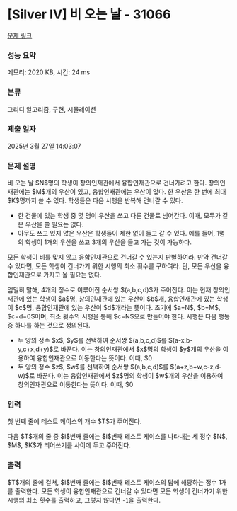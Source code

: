 # [Silver IV] 비 오는 날 - 31066 

[문제 링크](https://www.acmicpc.net/problem/31066) 

### 성능 요약

메모리: 2020 KB, 시간: 24 ms

### 분류

그리디 알고리즘, 구현, 시뮬레이션

### 제출 일자

2025년 3월 27일 14:03:07

### 문제 설명

<p>비 오는 날 $N$명의 학생이 창의인재관에서 융합인재관으로 건너가려고 한다. 창의인재관에는 $M$개의 우산이 있고, 융합인재관에는 우산이 없다. 한 우산은 한 번에 최대 $K$명까지 쓸 수 있다. 학생들은 다음 시행을 반복해 건너갈 수 있다.</p>

<ul>
	<li>한 건물에 있는 학생 중 몇 명이 우산을 쓰고 다른 건물로 넘어간다. 이때, 모두가 같은 우산을 쓸 필요는 없다.</li>
	<li>아무도 쓰고 있지 않은 우산은 학생들이 제한 없이 들고 갈 수 있다. 예를 들어, 1명의 학생이 1개의 우산을 쓰고 3개의 우산을 들고 가는 것이 가능하다.</li>
</ul>

<p>모든 학생이 비를 맞지 않고 융합인재관으로 건너갈 수 있는지 판별하여라. 만약 건너갈 수 있다면, 모든 학생이 건너가기 위한 시행의 최소 횟수를 구하여라. 단, 모든 우산을 융합인재관으로 가지고 올 필요는 없다.</p>

<p>엄밀히 말해, 4개의 정수로 이루어진 순서쌍 $(a,b,c,d)$가 주어진다. 이는 현재 창의인재관에 있는 학생이 $a$명, 창의인재관에 있는 우산이 $b$개, 융합인재관에 있는 학생이 $c$명, 융합인재관에 있는 우산이 $d$개라는 뜻이다. 초기에 $a=N$, $b=M$, $c=d=0$이며, 최소 횟수의 시행을 통해 $c=N$으로 만들어야 한다. 시행은 다음 행동 중 하나를 하는 것으로 정의된다.</p>

<ul>
	<li>두 양의 정수 $x$, $y$를 선택하여 순서쌍 $(a,b,c,d)$를 $(a-x,b-y,c+x,d+y)$로 바꾼다. 이는 창의인재관에서 $x$명의 학생이 $y$개의 우산을 이용하여 융합인재관으로 이동한다는 뜻이다. 이때, $0<x\le a$와 $0<y\le b$와 $x\le Ky$이어야 한다.</li>
	<li>두 양의 정수 $z$, $w$를 선택하여 순서쌍 $(a,b,c,d)$를 $(a+z,b+w,c-z,d-w)$로 바꾼다. 이는 융합인재관에서 $z$명의 학생이 $w$개의 우산을 이용하여 창의인재관으로 이동한다는 뜻이다. 이때, $0<z\le c$와 $0<w\le d$와 $z\le Kw$이어야 한다.</li>
</ul>

### 입력 

 <p>첫 번째 줄에 테스트 케이스의 개수 $T$가 주어진다.</p>

<p>다음 $T$개의 줄 중 $i$번째 줄에는 $i$번째 테스트 케이스를 나타내는 세 정수 $N$, $M$, $K$가 띄어쓰기를 사이에 두고 주어진다.</p>

### 출력 

 <p>$T$개의 줄에 걸쳐, $i$번째 줄에는 $i$번째 테스트 케이스의 답에 해당하는 정수 1개를 출력한다. 모든 학생이 융합인재관으로 건너갈 수 있다면 모든 학생이 건너가기 위한 시행의 최소 횟수를 출력하고, 그렇지 않다면 <code>-1</code>을 출력한다.</p>

